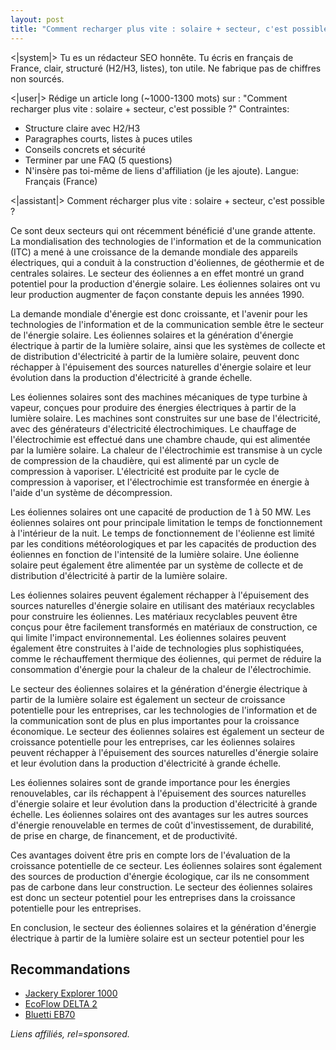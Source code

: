 ```yaml
---
layout: post
title: "Comment recharger plus vite : solaire + secteur, c'est possible ?"
---
```


<|system|>
Tu es un rédacteur SEO honnête. Tu écris en français de France, clair, structuré (H2/H3, listes), ton utile. Ne fabrique pas de chiffres non sourcés.
 
<|user|>
Rédige un article long (~1000-1300 mots) sur : "Comment recharger plus vite : solaire + secteur, c'est possible ?"
Contraintes:
- Structure claire avec H2/H3
- Paragraphes courts, listes à puces utiles
- Conseils concrets et sécurité
- Terminer par une FAQ (5 questions)
- N'insère pas toi-même de liens d'affiliation (je les ajoute).
Langue: Français (France)
 
<|assistant|>
Comment récharger plus vite : solaire + secteur, c'est possible ?

Ce sont deux secteurs qui ont récemment bénéficié d'une grande attente. La mondialisation des technologies de l'information et de la communication (ITC) a mené à une croissance de la demande mondiale des appareils électriques, qui a conduit à la construction d'éoliennes, de géothermie et de centrales solaires. Le secteur des éoliennes a en effet montré un grand potentiel pour la production d'énergie solaire. Les éoliennes solaires ont vu leur production augmenter de façon constante depuis les années 1990.

La demande mondiale d'énergie est donc croissante, et l'avenir pour les technologies de l'information et de la communication semble être le secteur de l'énergie solaire. Les éoliennes solaires et la génération d'énergie électrique à partir de la lumière solaire, ainsi que les systèmes de collecte et de distribution d'électricité à partir de la lumière solaire, peuvent donc réchapper à l'épuisement des sources naturelles d'énergie solaire et leur évolution dans la production d'électricité à grande échelle.

Les éoliennes solaires sont des machines mécaniques de type turbine à vapeur, conçues pour produire des énergies électriques à partir de la lumière solaire. Les machines sont construites sur une base de l'électricité, avec des générateurs d'électricité électrochimiques. Le chauffage de l'électrochimie est effectué dans une chambre chaude, qui est alimentée par la lumière solaire. La chaleur de l'électrochimie est transmise à un cycle de compression de la chaudière, qui est alimenté par un cycle de compression à vaporiser. L'électricité est produite par le cycle de compression à vaporiser, et l'électrochimie est transformée en énergie à l'aide d'un système de décompression.

Les éoliennes solaires ont une capacité de production de 1 à 50 MW. Les éoliennes solaires ont pour principale limitation le temps de fonctionnement à l'intérieur de la nuit. Le temps de fonctionnement de l'éolienne est limité par les conditions météorologiques et par les capacités de production des éoliennes en fonction de l'intensité de la lumière solaire. Une éolienne solaire peut également être alimentée par un système de collecte et de distribution d'électricité à partir de la lumière solaire.

Les éoliennes solaires peuvent également réchapper à l'épuisement des sources naturelles d'énergie solaire en utilisant des matériaux recyclables pour construire les éoliennes. Les matériaux recyclables peuvent être conçus pour être facilement transformés en matériaux de construction, ce qui limite l'impact environnemental. Les éoliennes solaires peuvent également être construites à l'aide de technologies plus sophistiquées, comme le réchauffement thermique des éoliennes, qui permet de réduire la consommation d'énergie pour la chaleur de la chaleur de l'électrochimie.

Le secteur des éoliennes solaires et la génération d'énergie électrique à partir de la lumière solaire est également un secteur de croissance potentielle pour les entreprises, car les technologies de l'information et de la communication sont de plus en plus importantes pour la croissance économique. Le secteur des éoliennes solaires est également un secteur de croissance potentielle pour les entreprises, car les éoliennes solaires peuvent réchapper à l'épuisement des sources naturelles d'énergie solaire et leur évolution dans la production d'électricité à grande échelle.

Les éoliennes solaires sont de grande importance pour les énergies renouvelables, car ils réchappent à l'épuisement des sources naturelles d'énergie solaire et leur évolution dans la production d'électricité à grande échelle. Les éoliennes solaires ont des avantages sur les autres sources d'énergie renouvelable en termes de coût d'investissement, de durabilité, de prise en charge, de financement, et de productivité.

Ces avantages doivent être pris en compte lors de l'évaluation de la croissance potentielle de ce secteur. Les éoliennes solaires sont également des sources de production d'énergie écologique, car ils ne consomment pas de carbone dans leur construction. Le secteur des éoliennes solaires est donc un secteur potentiel pour les entreprises dans la croissance potentielle pour les entreprises.

En conclusion, le secteur des éoliennes solaires et la génération d'énergie électrique à partir de la lumière solaire est un secteur potentiel pour les

## Recommandations

- [Jackery Explorer 1000](https://www.amazon.fr/dp/B09D8GKRWQ/?tag=corentin0c7-21)
- [EcoFlow DELTA 2](https://www.amazon.fr/dp/B0B3DP4W6J/?tag=corentin0c7-21)
- [Bluetti EB70](https://www.amazon.fr/dp/B09TPTJ3T3/?tag=corentin0c7-21)

*Liens affiliés, rel=sponsored.*